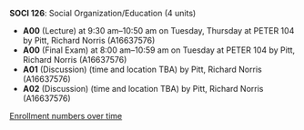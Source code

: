**SOCI 126**: Social Organization/Education (4 units)

- **A00** (Lecture) at 9:30 am–10:50 am on Tuesday, Thursday at PETER 104 by Pitt, Richard Norris (A16637576)
- **A00** (Final Exam) at 8:00 am–10:59 am on Tuesday at PETER 104 by Pitt, Richard Norris (A16637576)
- **A01** (Discussion) (time and location TBA) by Pitt, Richard Norris (A16637576)
- **A02** (Discussion) (time and location TBA) by Pitt, Richard Norris (A16637576)

[Enrollment numbers over time](./SOCI126.tsv)
